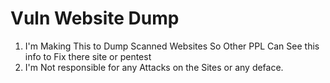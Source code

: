 # Vuln Website Dump 

1. I'm Making This to Dump Scanned Websites So Other PPL Can See this info to Fix there site or pentest 
2. I'm Not responsible for any Attacks on the Sites or any deface.
